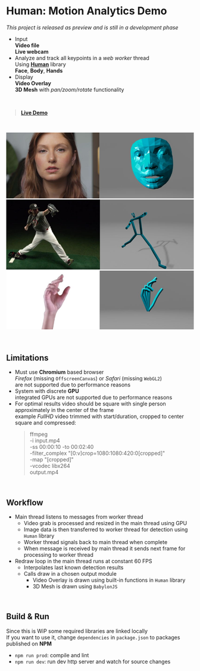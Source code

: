 # Human: Motion Analytics Demo

*This project is released as preview and is still in a development phase*

- Input  
  **Video file**  
  **Live webcam**  
- Analyze and track all keypoints in a *web worker* thread  
  Using [**Human**](https://github.com/vladmandic/human) library  
  **Face**, **Body**, **Hands**
- Display  
  **Video Overlay**  
  **3D Mesh** with *pan/zoom/rotate* functionality

<br>

> [**Live Demo**](https://vladmandic.github.io/human-motion/src/index.html)

<br>

![**Screenshot-Face**](assets/screenshot-face.jpg)
![**Screenshot-Body**](assets/screenshot-body.jpg)
![**Screenshot-Hand**](assets/screenshot-hand.jpg)

<br>

## Limitations

- Must use **Chromium** based browser  
  *Firefox* (missing `OffscreenCanvas`) or *Safari* (missing `WebGL2`)  
  are not supported due to performance reasons  
- System with discrete **GPU**  
  integrated GPUs are not supported due to performance reasons  
- For optimal results video should be square with single person approximately in the center of the frame  
  example *FullHD* video trimmed with start/duration, cropped to center square and compressed:
  > ffmpeg \
  -i input.mp4 \
  -ss 00:00:10 -to 00:02:40 \
  -filter_complex "[0:v]crop=1080:1080:420:0[cropped]" \
  -map "[cropped]" \
  -vcodec libx264 \
  output.mp4

<br>

## Workflow

- Main thread listens to messages from worker thread
  - Video grab is processed and resized in the main thread using GPU
  - Image data is then transferred to worker thread for detection using `Human` library
  - Worker thread signals back to main thread when complete
  - When message is received by main thread it sends next frame for processing to worker thread
- Redraw loop in the main thread runs at constant 60 FPS
  - Interpolates last known detection results
  - Calls draw in a chosen output module
    - Video Overlay is drawn using built-in functions in `Human` library
    - 3D Mesh is drawn using `BabylonJS`

<br>

## Build & Run

Since this is WiP some required libraries are linked locally  
If you want to use it, change `dependencies` in `package.json` to packages published on **NPM**  

- `npm run prod`: compile and lint
- `npm run dev`: run dev http server and watch for source changes

<br>
